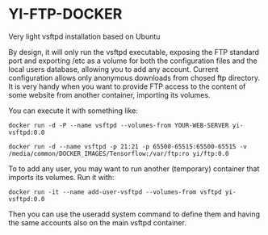 # YI-FTP-DOCKER
Very light vsftpd installation based on Ubuntu

By design, it will only run the vsftpd executable, exposing the FTP standard port and exporting /etc as a volume for both the configuration files and the local users database, allowing you to add any account. Current configuration allows only anonymous downloads from chosed ftp directory. It is very handy when you want to provide FTP access to the content of some website from another container, importing its volumes.

You can execute it with something like:
```
docker run -d -P --name vsftpd --volumes-from YOUR-WEB-SERVER yi-vsftpd:0.0

docker run -d --name vsftpd -p 21:21 -p 65500-65515:65500-65515 -v /media/common/DOCKER_IMAGES/Tensorflow:/var/ftp:ro yi/ftp:0.0
```
To to add any user, you may want to run another (temporary) container that imports its volumes. Run it with:
```
docker run -it --name add-user-vsftpd --volumes-from vsftpd yi-vsftpd:0.0
```
Then you can use the useradd system command to define them and having the same accounts also on the main vsftpd container.

